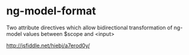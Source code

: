 # ng-model-format
Two attribute directives which allow bidirectional transformation of ng-model values between $scope and &lt;input>

http://jsfiddle.net/hiebj/a7erod0y/
